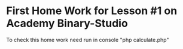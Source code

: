 # First Home Work for Lesson #1 on Academy Binary-Studio

To check this home work need run in console "php calculate.php"